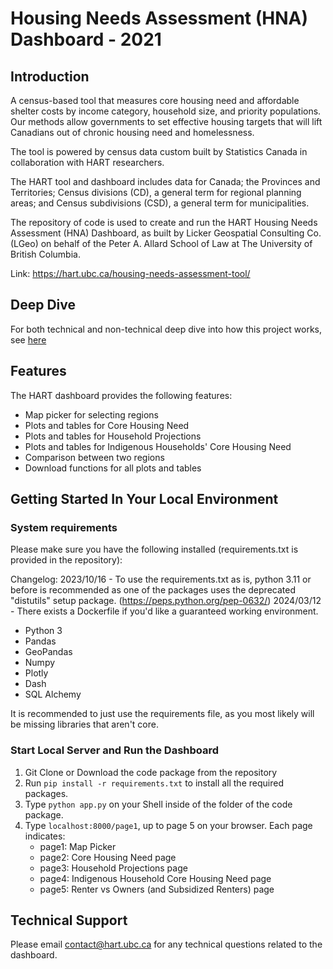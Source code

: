 # Housing Needs Assessment (HNA) Dashboard - 2021

## Introduction

A census-based tool that measures core housing need and affordable shelter costs by income category, household size, and priority populations. Our methods allow governments to set effective housing targets that will lift Canadians out of chronic housing need and homelessness.

The tool is powered by census data custom built by Statistics Canada in collaboration with HART researchers.

The HART tool and dashboard includes data for Canada; the Provinces and Territories; Census divisions (CD), a general term for regional planning areas; and Census subdivisions (CSD), a general term for municipalities.  

The repository of code is used to create and run the HART Housing Needs Assessment (HNA) Dashboard, as built by Licker Geospatial Consulting Co. (LGeo) on behalf of the Peter A. Allard School of Law at The University of British Columbia.

Link: https://hart.ubc.ca/housing-needs-assessment-tool/

## Deep Dive
For both technical and non-technical deep dive into how this project works, see [here](docs/DeepDive.md)

## Features

The HART dashboard provides the following features:

- Map picker for selecting regions
- Plots and tables for Core Housing Need
- Plots and tables for Household Projections
- Plots and tables for Indigenous Households' Core Housing Need
- Comparison between two regions
- Download functions for all plots and tables

## Getting Started In Your Local Environment

### System requirements

Please make sure you have the following installed (requirements.txt is provided in the repository):

Changelog: 
2023/10/16 - To use the requirements.txt as is, python 3.11 or before is recommended as one of the packages uses the 
deprecated "distutils" setup package.  (https://peps.python.org/pep-0632/)
2024/03/12 - There exists a Dockerfile if you'd like a guaranteed working environment.  

- Python 3
- Pandas
- GeoPandas
- Numpy
- Plotly
- Dash
- SQL Alchemy

It is recommended to just use the requirements file, as you most likely will be missing libraries that aren't core.

### Start Local Server and Run the Dashboard

1. Git Clone or Download the code package from the repository
2. Run `pip install -r requirements.txt` to install all the required packages.
3. Type `python app.py` on your Shell inside of the folder of the code package.
4. Type `localhost:8000/page1`, up to page 5 on your browser. Each page indicates:
    - page1: Map Picker
    - page2: Core Housing Need page
    - page3: Household Projections page
    - page4: Indigenous Household Core Housing Need page
    - page5: Renter vs Owners (and Subsidized Renters) page
    
## Technical Support

Please email contact@hart.ubc.ca for any technical questions related to the dashboard.
